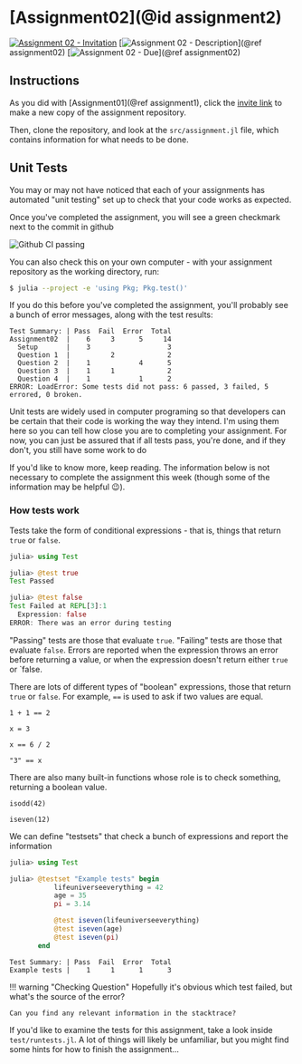 # [Assignment02](@id assignment2)

[![Assignment 02 - Invitation](https://img.shields.io/badge/Assignment02-Repository-blue?style=for-the-badge&logo=open%20badges)](https://classroom.github.com/a/kCXCpki4)
[![Assignment 02 - Description](https://img.shields.io/badge/Assignment02-Description-blue?style=for-the-badge&logo=open%20badges)](@ref assignment02)
[![Assignment 02 - Due](https://img.shields.io/badge/Due-6%2F14-orange?style=for-the-badge&logo=open%20badges)](@ref assignment02)

## Instructions

As you did with [Assignment01](@ref assignment1),
click the [invite link](https://classroom.github.com/a/kCXCpki4)
to make a new copy of the assignment repository.

Then, clone the repository, and look at the `src/assignment.jl` file,
which contains information for what needs to be done. 

## Unit Tests

You may or may not have noticed that each of your assignments
has automated "unit testing" set up to check that your code works as expected. 

Once you've completed the assignment,
you will see a green checkmark next to the commit in github

![Github CI passing](https://imgur.com/kb5YuDL)

You can also check this on your own computer -
with your assignment repository as the working directory, run:

```sh
$ julia --project -e 'using Pkg; Pkg.test()'
```

If you do this before you've completed the assignment,
you'll probably see a bunch of error messages,
along with the test results:

```
Test Summary: | Pass  Fail  Error  Total
Assignment02  |    6     3      5     14
  Setup       |    3                   3
  Question 1  |          2             2
  Question 2  |    1            4      5
  Question 3  |    1     1             2
  Question 4  |    1            1      2
ERROR: LoadError: Some tests did not pass: 6 passed, 3 failed, 5 errored, 0 broken.
```

Unit tests are widely used in computer programing
so that developers can be certain that their code is working the way they intend.
I'm using them here so you can tell how close you are to completing your assignment.
For now, you can just be assured that if all tests pass,
you're done, and if they don't,
you still have some work to do

If you'd like to know more, keep reading.
The information below is not necessary to complete the assignment this week
(though some of the information may be helpful 😉).

### How tests work

Tests take the form of conditional expressions -
that is, things that return `true` or `false`.

```julia
julia> using Test

julia> @test true
Test Passed

julia> @test false
Test Failed at REPL[3]:1
  Expression: false
ERROR: There was an error during testing
```

"Passing" tests are those that evaluate `true`.
"Failing" tests are those that evaluate `false`.
Errors are reported when the expression throws an error
before returning a value,
or when the expression doesn't return either `true` or `false.

There are lots of different types of "boolean" expressions,
those that return `true` or `false`.
For example, `==` is used to ask if two values are equal.

```@repl
1 + 1 == 2

x = 3

x == 6 / 2

"3" == x
```

There are also many built-in functions whose role is to check something,
returning a boolean value.

```@repl
isodd(42)

iseven(12)
```

We can define "testsets" that check a bunch of expressions
and report the information

```julia
julia> using Test

julia> @testset "Example tests" begin
           lifeuniverseeverything = 42
           age = 35
           pi = 3.14

           @test iseven(lifeuniverseeverything)
           @test iseven(age)
           @test iseven(pi)
       end
```
```
Test Summary: | Pass  Fail  Error  Total
Example tests |    1     1      1      3
```

!!! warning "Checking Question"
    Hopefully it's obvious which test failed,
    but what's the source of the error?

    Can you find any relevant information in the stacktrace?

If you'd like to examine the tests for this assignment,
take a look inside `test/runtests.jl`.
A lot of things will likely be unfamiliar,
but you might find some hints for how to finish the assignment...
